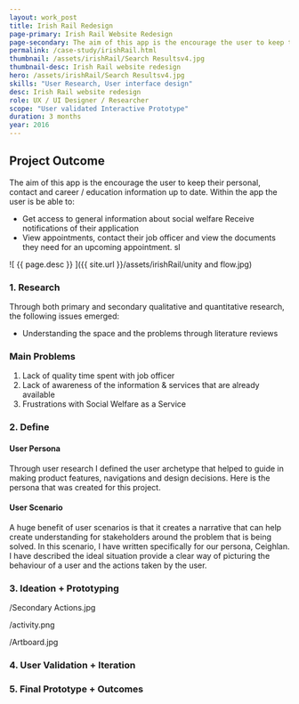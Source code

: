 ```yaml
---
layout: work_post
title: Irish Rail Redesign
page-primary: Irish Rail Website Redesign
page-secondary: The aim of this app is the encourage the user to keep their personal, contact and career / education information up to date. Within the app the user is be able to
permalink: /case-study/irishRail.html
thumbnail: /assets/irishRail/Search Resultsv4.jpg
thumbnail-desc: Irish Rail website redesign
hero: /assets/irishRail/Search Resultsv4.jpg
skills: "User Research, User interface design"
desc: Irish Rail website redesign
role: UX / UI Designer / Researcher
scope: "User validated Interactive Prototype"
duration: 3 months
year: 2016
---
```



## Project Outcome

The aim of this app is the encourage the user to keep their personal, contact and career / education information up to date.
Within the app the user is be able to:

* Get access to general information about social welfare
Receive notifications of their application
* View appointments, contact their job officer and view the documents they need for an upcoming appointment.
sl





![ {{ page.desc }} ]({{ site.url }}/assets/irishRail/unity and flow.jpg)


### 1. Research
Through both primary and secondary qualitative and quantitative research, the following issues emerged:

* Understanding the space and the problems through literature  reviews

### Main Problems

1. Lack of quality time spent with job officer
2. Lack of awareness of the information & services that are already available
2. Frustrations with Social Welfare as a Service



### 2. Define


#### User Persona

Through user research I defined the user archetype that helped to guide in making product features, navigations and design decisions. Here is the persona that was created for this project.

#### User Scenario

A huge benefit of user scenarios is that it creates a narrative that can help create understanding for stakeholders around the problem that is being solved. In this scenario, I have written specifically for our persona, Ceighlan. I have described the ideal situation provide a clear way of picturing the behaviour of a user and the actions taken by the user.

### 3. Ideation + Prototyping

/Secondary Actions.jpg

/activity.png

/Artboard.jpg

### 4. User Validation + Iteration
### 5. Final Prototype + Outcomes
